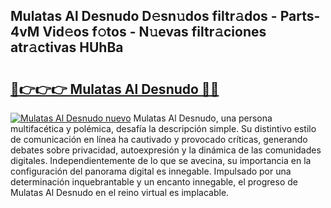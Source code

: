## Mulatas Al Desnudo D𝚎sn𝚞dos filtr𝚊dos - Parts-4vM Vid𝚎os f𝚘tos - N𝚞evas filtr𝚊ciones atr𝚊ctivas HUhBa

# <h2><a href="http://mb0mvl.tromn.icu/?c=Mulatas+Al+Desnudo">🔗👉👉👉 Mulatas Al Desnudo 🔗🔗</a></h2>

[![Mulatas Al Desnudo nuevo](https://i.imgur.com/pEAQMta.gif)](http://mb0mvl.tromn.icu/?c=Mulatas+Al+Desnudo)
Mulatas Al Desnudo, una persona multifacética y polémica, desafía la descripción simple. Su distintivo estilo de comunicación en línea ha cautivado y provocado críticas, generando debates sobre privacidad, autoexpresión y la dinámica de las comunidades digitales. Independientemente de lo que se avecina, su importancia en la configuración del panorama digital es innegable. Impulsado por una determinación inquebrantable y un encanto innegable, el progreso de Mulatas Al Desnudo en el reino virtual es implacable.

